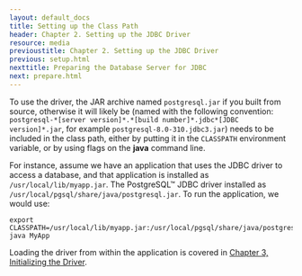 ```yaml
---
layout: default_docs
title: Setting up the Class Path
header: Chapter 2. Setting up the JDBC Driver
resource: media
previoustitle: Chapter 2. Setting up the JDBC Driver
previous: setup.html
nexttitle: Preparing the Database Server for JDBC
next: prepare.html
---
```


To use the driver, the JAR archive named `postgresql.jar` if you built from source,
otherwise it will likely be (named with the following convention: `postgresql-*[server version]*.*[build number]*.jdbc*[JDBC version]*.jar`,
for example `postgresql-8.0-310.jdbc3.jar`) needs to be included in the class path,
either by putting it in the `CLASSPATH` environment variable, or by using flags on
the **java** command line.

For instance, assume we have an application that uses the JDBC driver to access
a database, and that application is installed as `/usr/local/lib/myapp.jar`. The
PostgreSQL™ JDBC driver installed as `/usr/local/pgsql/share/java/postgresql.jar`.
To run the application, we would use:

```shell
export CLASSPATH=/usr/local/lib/myapp.jar:/usr/local/pgsql/share/java/postgresql.jar:.
java MyApp
```

Loading the driver from within the application is covered in [Chapter 3, Initializing the Driver](use.html).
